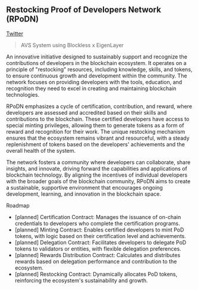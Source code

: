## Restocking Proof of Developers Network (RPoDN)
[Twitter](https://twitter.com/RestockingPoD)

> AVS System using Blockless x EigenLayer

An innovative initiative designed to sustainably support and recognize the contributions of developers in the blockchain ecosystem. It operates on a principle of "restocking" resources, including knowledge, skills, and tokens, to ensure continuous growth and development within the community. The network focuses on providing developers with the tools, education, and recognition they need to excel in creating and maintaining blockchain technologies.

RPoDN emphasizes a cycle of certification, contribution, and reward, where developers are assessed and accredited based on their skills and contributions to the blockchain. These certified developers have access to special minting privileges, allowing them to generate tokens as a form of reward and recognition for their work. The unique restocking mechanism ensures that the ecosystem remains vibrant and resourceful, with a steady replenishment of tokens based on the developers' achievements and the overall health of the system.

The network fosters a community where developers can collaborate, share insights, and innovate, driving forward the capabilities and applications of blockchain technology. By aligning the incentives of individual developers with the broader goals of the blockchain community, RPoDN aims to create a sustainable, supportive environment that encourages ongoing development, learning, and innovation in the blockchain space.

Roadmap

*  [planned] Certification Contract: Manages the issuance of on-chain credentials to developers who complete the certification programs.
*  [planned] Minting Contract: Enables certified developers to mint PoD tokens, with logic based on their certification level and achievements.
*  [planned] Delegation Contract: Facilitates developers to delegate PoD tokens to validators or entities, with flexible delegation preferences.
*  [planned] Rewards Distribution Contract: Calculates and distributes rewards based on delegation performance and contribution to the ecosystem.
*  [planned] Restocking Contract: Dynamically allocates PoD tokens, reinforcing the ecosystem's sustainability and growth.


